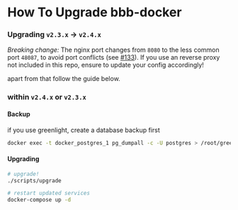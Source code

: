 # How To Upgrade bbb-docker

### Upgrading `v2.3.x` -> `v2.4.x`
*Breaking change:* The nginx port changes from `8080` to the less common port `48087`, to avoid port conflicts (see [#133](https://github.com/bigbluebutton/docker/issues/133)). If you use an reverse proxy not included in this repo, ensure to update your config accordingly!

apart from that follow the guide below.

### within `v2.4.x` or `v2.3.x`
#### Backup
if you use greenlight, create a database backup first
```bash
docker exec -t docker_postgres_1 pg_dumpall -c -U postgres > /root/greenlight_`date +%d-%m-%Y"_"%H_%M_%S`.sql
```

#### Upgrading
```bash
# upgrade!
./scripts/upgrade

# restart updated services
docker-compose up -d
```
